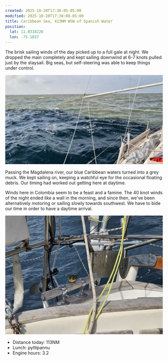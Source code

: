 ```yaml
---
created: 2025-10-20T17:36:05-05:00
modified: 2025-10-20T17:38:08-05:00
title: Caribbean Sea, 413NM WSW of Spanish Water
position:
  lat: 11.0318226
  lon: -75.1837
---
```


The brisk sailing winds of the day picked up to a full gale at night. We dropped the main completely and kept sailing downwind at 6-7 knots pulled just by the staysail. Big seas, but self-steering was able to keep things under control.

![Image](../2025/645b905c08c5a2e5b4ec928b08c0adb7.jpg) 

Passing the Magdalena river, our blue Caribbean waters turned into a grey muck. We kept sailing on, keeping a watchful eye for the occasional floating debris. Our timing had worked out getting here at daytime.

Winds here in Colombia seem to be a feast and a famine. The 40 knot winds of the night ended like a wall in the morning, and since then, we've been alternatively motoring or sailing slowly towards southwest. We have to bide our time in order to have a daytime arrival.

![Image](../2025/0202cd9820092522c1c63ef0caf5f31b.jpg) 

* Distance today: 113NM
* Lunch: pyttipannu 
* Engine hours: 3.2
